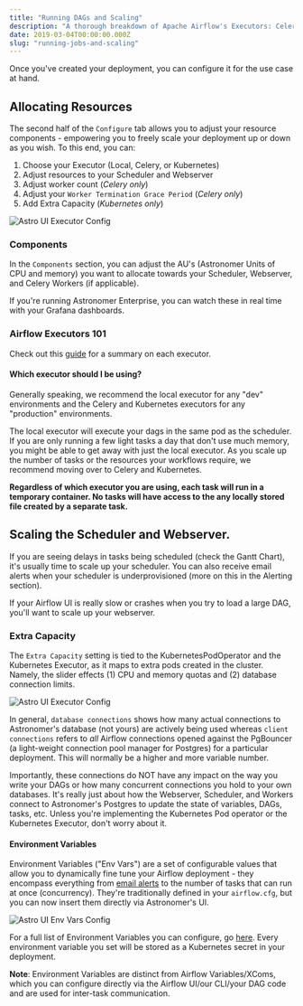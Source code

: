 ```yaml
---
title: "Running DAGs and Scaling"
description: "A thorough breakdown of Apache Airflow's Executors: Celery, Local and Kubernetes."
date: 2019-03-04T00:00:00.000Z
slug: "running-jobs-and-scaling"
---
```


Once you've created your deployment, you can configure it for the use case at hand.

## Allocating Resources


The second half of the `Configure` tab allows you to adjust your resource components - empowering you to freely scale your deployment up or down as you wish. To this end, you can:

1. Choose your Executor (Local, Celery, or Kubernetes)
2. Adjust resources to your Scheduler and Webserver
3. Adjust worker count (*Celery only*)
4. Adjust your `Worker Termination Grace Period` (*Celery only*)
5. Add Extra Capacity (*Kubernetes only*)

![Astro UI Executor Config](https://assets2.astronomer.io/main/docs/astronomer-ui/Astro-UI-Executor.png)

### Components

In the `Components` section, you can adjust the AU's (Astronomer Units of CPU and memory) you want to allocate towards your Scheduler, Webserver, and Celery Workers (if applicable).

If you're running Astronomer Enterprise, you can watch these in real time with your Grafana dashboards.

### Airflow Executors 101

Check out this [guide](https://www.astronomer.io/guides/airflow-executors-explained/) for a summary on each executor.

#### Which executor should I be using?

Generally speaking, we recommend the local executor for any "dev" environments and the Celery and Kubernetes executors for any "production" environments.

The local executor will execute your dags in the same pod as the scheduler. If you are only running a few light tasks a day that don't use much memory, you might be able to get away with just the local executor. As you scale up the number of tasks or the resources your workflows require, we recommend moving over to Celery and Kubernetes.

**Regardless of which executor you are using, each task will run in a temporary container. No tasks will have access to the any locally stored file created by a separate task.**

## Scaling the Scheduler and Webserver.

If you are seeing delays in tasks being scheduled (check the Gantt Chart), it's usually time to scale up your scheduler. You can also receive email alerts when your scheduler is underprovisioned (more on this in the Alerting section).

If your Airflow UI is really slow or crashes when you try to load a large DAG, you'll want to scale up your webserver.


### Extra Capacity

The `Extra Capacity` setting is tied to the KubernetesPodOperator and the Kubernetes Executor, as it maps to extra pods created in the cluster. Namely, the slider effects (1) CPU and memory quotas and (2) database connection limits.

![Astro UI Executor Config](https://assets2.astronomer.io/main/docs/astronomer-ui/Astro-UI-Resources.png)

In general, `database connections` shows how many actual connections to Astronomer's database (not yours) are actively being used whereas `client connections` refers to *all* Airflow connections opened against the PgBouncer (a light-weight connection pool manager for Postgres) for a particular deployment. This will normally be a higher and more variable number.

Importantly, these connections do NOT have any impact on the way you write your DAGs or how many concurrent connections you hold to your own databases. It's really just about how the Webserver, Scheduler, and Workers connect to Astronomer's Postgres to update the state of variables, DAGs, tasks, etc. Unless you're implementing the Kubernetes Pod operator or the Kubernetes Executor, don't worry about it.


#### Environment Variables

Environment Variables ("Env Vars") are a set of configurable values that allow you to dynamically fine tune your Airflow deployment - they encompass everything from [email alerts](https://www.astronomer.io/docs/setting-up-airflow-emails/) to the number of tasks that can run at once (concurrency). They're traditionally defined in your `airflow.cfg`, but you can now insert them directly via Astronomer's UI.

![Astro UI Env Vars Config](https://assets2.astronomer.io/main/docs/astronomer-ui/Astro-UI-EnvVars.png)

For a full list of Environment Variables you can configure, go [here](https://github.com/apache/airflow/blob/1.10.1/airflow/config_templates/default_airflow.cfg). Every environment variable you set will be stored as a Kubernetes secret in your deployment.

**Note**: Environment Variables are distinct from Airflow Variables/XComs, which you can configure directly via the Airflow UI/our CLI/your DAG code and are used for inter-task communication.
